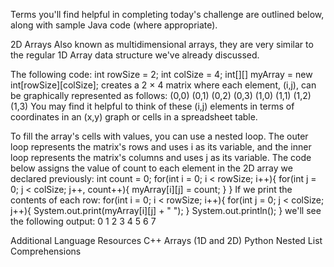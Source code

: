 Terms you'll find helpful in completing today's challenge are outlined below, along with sample Java code (where appropriate).

2D Arrays
Also known as multidimensional arrays, they are very similar to the regular 1D Array data structure we've already discussed.

The following code:
int rowSize = 2;
int colSize = 4;
int[][] myArray = new int[rowSize][colSize];
creates a 2 × 4 matrix where each element, (i,j), can be graphically represented as follows:
(0,0) (0,1) (0,2) (0,3)
(1,0) (1,1) (1,2) (1,3)
You may find it helpful to think of these (i,j) elements in terms of coordinates in an (x,y) graph or cells in a spreadsheet table.

To fill the array's cells with values, you can use a nested loop. The outer loop represents the matrix's rows and uses i as its variable, and the inner loop represents the matrix's columns and uses j as its variable. The code below assigns the value of count to each element in the 2D array we declared previously:
int count = 0;
for(int i = 0; i < rowSize; i++){
    for(int j = 0; j < colSize; j++, count++){
        myArray[i][j] = count;
    }
}
If we print the contents of each row:
for(int i = 0; i < rowSize; i++){
    for(int j = 0; j < colSize; j++){
        System.out.print(myArray[i][j] + " ");
    }
    System.out.println();
}
we'll see the following output:
0 1 2 3
4 5 6 7

Additional Language Resources
C++ Arrays (1D and 2D)
Python Nested List Comprehensions